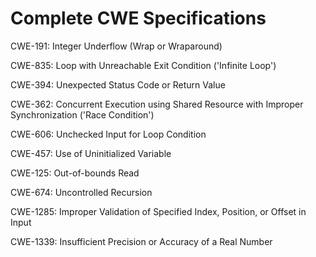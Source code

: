 

# Complete CWE Specifications

CWE-191: Integer Underflow (Wrap or Wraparound)

CWE-835: Loop with Unreachable Exit Condition ('Infinite Loop')

CWE-394: Unexpected Status Code or Return Value

CWE-362: Concurrent Execution using Shared Resource with Improper Synchronization ('Race Condition')

CWE-606: Unchecked Input for Loop Condition

CWE-457: Use of Uninitialized Variable

CWE-125: Out-of-bounds Read

CWE-674: Uncontrolled Recursion

CWE-1285: Improper Validation of Specified Index, Position, or Offset in Input

CWE-1339: Insufficient Precision or Accuracy of a Real Number